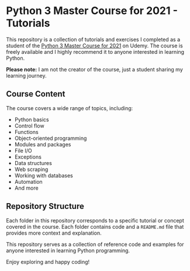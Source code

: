 # Python 3 Master Course for 2021 - Tutorials

This repository is a collection of tutorials and exercises I completed as a student of the [Python 3 Master Course for 2021](https://www.udemy.com/share/103OTq3@QjAGcgSOGXayxg33d00EXIej7C2KPL7hnqV1jYqDo4RkRnPmtY6W7YI-uFvtWZa6yA==/) on Udemy. The course is freely available and I highly recommend it to anyone interested in learning Python.

**Please note:** I am not the creator of the course, just a student sharing my learning journey.

## Course Content

The course covers a wide range of topics, including:

- Python basics
- Control flow
- Functions
- Object-oriented programming
- Modules and packages
- File I/O
- Exceptions
- Data structures
- Web scraping
- Working with databases
- Automation
- And more

## Repository Structure

Each folder in this repository corresponds to a specific tutorial or concept covered in the course. Each folder contains code and a `README.md` file that provides more context and explanation.

This repository serves as a collection of reference code and examples for anyone interested in learning Python programming.

Enjoy exploring and happy coding!
